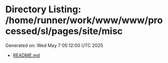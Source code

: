 # Directory Listing: /home/runner/work/www/www/processed/sl/pages/site/misc
Generated on: Wed May  7 05:12:00 UTC 2025

- [README.md](README.md)
